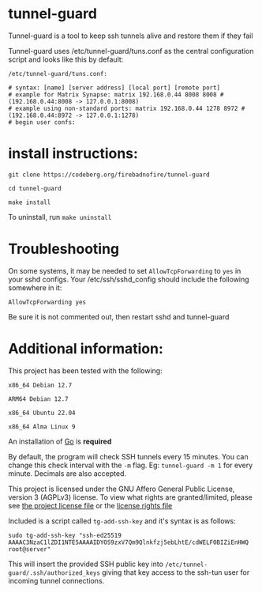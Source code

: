 # tunnel-guard

Tunnel-guard is a tool to keep ssh tunnels alive and restore them if they fail

Tunnel-guard uses /etc/tunnel-guard/tuns.conf as the central configuration script and looks like this by default:

`/etc/tunnel-guard/tuns.conf:`
```
# syntax: [name] [server address] [local port] [remote port]
# example for Matrix Synapse: matrix 192.168.0.44 8008 8008 # (192.168.0.44:8008 -> 127.0.0.1:8008)
# example using non-standard ports: matrix 192.168.0.44 1278 8972 # (192.168.0.44:8972 -> 127.0.0.1:1278)
# begin user confs:
```

# install instructions:

`git clone https://codeberg.org/firebadnofire/tunnel-guard`

`cd tunnel-guard`

`make install`

To uninstall, run `make uninstall`

# Troubleshooting

On some systems, it may be needed to set `AllowTcpForwarding` to `yes` in your sshd configs. Your /etc/ssh/sshd_config should include the following somewhere in it:

`AllowTcpForwarding yes`

Be sure it is not commented out, then restart sshd and tunnel-guard

# Additional information:

This project has been tested with the following:

```
x86_64 Debian 12.7

ARM64 Debian 12.7

x86_64 Ubuntu 22.04

x86_64 Alma Linux 9
```

An installation of [Go](https://go.dev/dl/) is **required**

By default, the program will check SSH tunnels every 15 minutes. You can change this check interval with the `-m` flag. Eg: `tunnel-guard -m 1` for every minute. Decimals are also accepted.

This project is licensed under the GNU Affero General Public License, version 3 (AGPLv3) license. To view what rights are granted/limited, please see [the project license file](https://codeberg.org/firebadnofire/tunnel-guard/src/branch/main/LICENSE) or the [license rights file](https://codeberg.org/firebadnofire/tunnel-guard/src/branch/main/LICENSE-rights.md)

Included is a script called `tg-add-ssh-key` and it's syntax is as follows:

`sudo tg-add-ssh-key "ssh-ed25519 AAAAC3NzaC1lZDI1NTE5AAAAIDYOS9zxV7Qm9Qlnkfzj5ebLhtE/cdWELF0BIZiEnHWQ root@server"`

This will insert the provided SSH public key into `/etc/tunnel-guard/.ssh/authorized_keys` giving that key access to the ssh-tun user for incoming tunnel connections.
